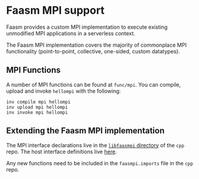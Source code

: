 # Faasm MPI support

Faasm provides a custom MPI implementation to execute existing unmodified MPI
applications in a serverless context.

The Faasm MPI implementation covers the majority of commonplace MPI
functionality (point-to-point, collective, one-sided, custom datatypes).

## MPI Functions

A number of MPI functions can be found at `func/mpi`. You can compile, upload
and invoke `hellompi` with the following:

```
inv compile mpi hellompi
inv upload mpi hellompi
inv invoke mpi hellompi
```

## Extending the Faasm MPI implementation

The MPI interface declarations live in the [`libfaasmpi`
directory](https://github.com/faasm/cpp/tree/master/libfaasmpi) of
the `cpp` repo. The host interface definitions live
[here](../src/wavm/mpi.cpp).

Any new functions need to be included in the `faasmpi.imports` file in the
`cpp` repo.
